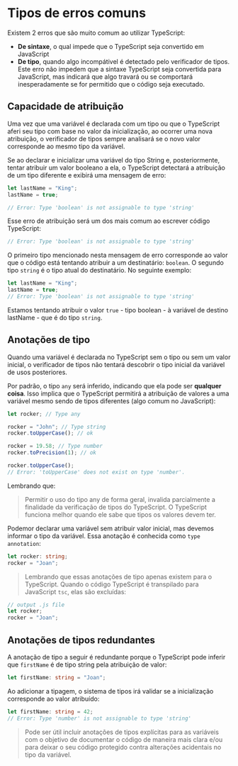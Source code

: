 # Tipos de erros comuns

Existem 2 erros que são muito comum ao utilizar TypeScript:

- **De sintaxe**, o qual impede que o TypeScript seja convertido em JavaScript
- **De tipo**, quando algo incompátivel é detectado pelo verificador de tipos. Este erro não impedem que a sintaxe TypeScript seja convertida para JavaScript, mas indicará que algo travará ou se comportará inesperadamente se for permitido que o código seja executado.

## Capacidade de atribuição

Uma vez que uma variável é declarada com um tipo ou que o TypeScript aferi seu tipo com base no valor da inicialização, ao ocorrer uma nova atribuição, o verificador de tipos sempre analisará se o novo valor corresponde ao mesmo tipo da variável.

Se ao declarar e inicializar uma variável do tipo String e, posteriormente, tentar atribuir um valor booleano a ela, o TypeScript detectará a atribuição de um tipo diferente e exibirá uma mensagem de erro:

```ts
let lastName = "King";
lastName = true;

// Error: Type 'boolean' is not assignable to type 'string'
```

Esse erro de atribuição será um dos mais comum ao escrever código TypeScript:

```ts
// Error: Type 'boolean' is not assignable to type 'string'
```

O primeiro tipo mencionado nesta mensagem de erro corresponde ao valor que o código está tentando atribuir a um destinatário: `boolean`. O segundo tipo `string` é o tipo atual do destinatário. No seguinte exemplo:

```ts
let lastName = "King";
lastName = true;
// Error: Type 'boolean' is not assignable to type 'string'
```

Estamos tentando atribuir o valor `true` - tipo boolean - à variável de destino lastName - que é do tipo `string`.

## Anotações de tipo

Quando uma variável é declarada no TypeScript sem o tipo ou sem um valor inicial, o verificador de tipos não tentará descobrir o tipo inicial da variável de usos posteriores.

Por padrão, o tipo `any` será inferido, indicando que ela pode ser **qualquer coisa**. Isso implica que o TypeScript permitirá a atribuição de valores a uma variável mesmo sendo de tipos diferentes (algo comum no JavaScript):

```ts
let rocker; // Type any

rocker = "John"; // Type string
rocker.toUpperCase(); // ok

rocker = 19.58; // Type number
rocker.toPrecision(1); // ok

rocker.toUpperCase();
// Error: 'toUpperCase' does not exist on type 'number'.
```

Lembrando que:

> Permitir o uso do tipo any de forma geral, invalida parcialmente a finalidade da verificação de tipos do TypeScript. O TypeScript funciona melhor quando ele sabe que tipos os valores devem ter.

Podemor declarar uma variável sem atribuir valor inicial, mas devemos informar o tipo da variável. Essa anotação é conhecida como `type annotation`:

```ts
let rocker: string;
rocker = "Joan";
```

> Lembrando que essas anotações de tipo apenas existem para o TypeScript. Quando o código TypeScript é transpilado para JavaScript `tsc`, elas são excluídas:

```js
// output .js file
let rocker;
rocker = "Joan";
```

## Anotações de tipos redundantes

A anotação de tipo a seguir é redundante porque o TypeScript pode inferir que `firstName` é de tipo string pela atribuição de valor:

```ts
let firstName: string = "Joan";
```

Ao adicionar a tipagem, o sistema de tipos irá validar se a inicialização corresponde ao valor atribuído:

```ts
let firstName: string = 42;
// Error: Type 'number' is not assignable to type 'string'
```

> Pode ser útil incluir anotações de tipos explícitas para as variáveis com o objetivo de documentar o código de maneira mais clara e/ou para deixar o seu código protegido contra alterações acidentais no tipo da variável.
